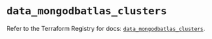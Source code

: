 # `data_mongodbatlas_clusters`

Refer to the Terraform Registry for docs: [`data_mongodbatlas_clusters`](https://registry.terraform.io/providers/mongodb/mongodbatlas/1.41.1/docs/data-sources/clusters).
